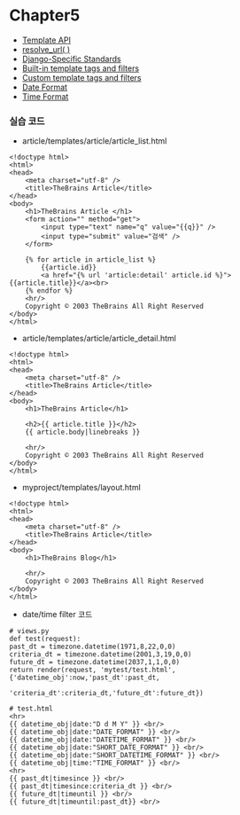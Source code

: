 # Chapter5

* [Template API](https://docs.djangoproject.com/en/2.1/ref/templates/api/)
* [resolve_url( )](https://github.com/django/django/blob/master/django/shortcuts.py#LC119)
* [Django-Specific Standards](https://engineering.vokal.io/Systems/django.md.html)
* [Built-in template tags and filters](https://docs.djangoproject.com/en/2.1/ref/templates/builtins)
* [Custom template tags and filters](https://docs.djangoproject.com/en/2.1/howto/custom-template-tags/)
* [Date Format](https://docs.djangoproject.com/en/2.1/ref/templates/builtins/#date)
* [Time Format](https://docs.djangoproject.com/en/2.1/ref/templates/builtins/#time)


### 실습 코드

* article/templates/article/article_list.html
~~~
<!doctype html>
<html>
<head>
    <meta charset="utf-8" />
    <title>TheBrains Article</title>
</head>
<body>
    <h1>TheBrains Article </h1>
    <form action="" method="get">
        <input type="text" name="q" value="{{q}}" />
        <input type="submit" value="검색" />
    </form>
    
    {% for article in article_list %}
        {{article.id}}
        <a href="{% url 'article:detail' article.id %}">{{article.title}}</a><br>
    {% endfor %}
    <hr/>
    Copyright © 2003 TheBrains All Right Reserved
</body>
</html>
~~~

* article/templates/article/article_detail.html
~~~
<!doctype html>
<html>
<head>
    <meta charset="utf-8" />
    <title>TheBrains Article</title>
</head>
<body>
    <h1>TheBrains Article</h1>

    <h2>{{ article.title }}</h2>
    {{ article.body|linebreaks }}

    <hr/>
    Copyright © 2003 TheBrains All Right Reserved
</body>
</html>
~~~
* myproject/templates/layout.html
~~~
<!doctype html>
<html>
<head>
    <meta charset="utf-8" />
    <title>TheBrains Article</title>
</head>
<body>
    <h1>TheBrains Blog</h1>
    
    <hr/>
    Copyright © 2003 TheBrains All Right Reserved
</body>
</html>

~~~

* date/time filter 코드
~~~
# views.py
def test(request):
past_dt = timezone.datetime(1971,8,22,0,0)
criteria_dt = timezone.datetime(2001,3,19,0,0)
future_dt = timezone.datetime(2037,1,1,0,0)
return render(request, 'mytest/test.html', {'datetime_obj':now,'past_dt':past_dt,
                                           'criteria_dt':criteria_dt,'future_dt':future_dt})

# test.html
<hr>
{{ datetime_obj|date:"D d M Y" }} <br/>
{{ datetime_obj|date:"DATE_FORMAT" }} <br/>
{{ datetime_obj|date:"DATETIME_FORMAT" }} <br/>
{{ datetime_obj|date:"SHORT_DATE_FORMAT" }} <br/>
{{ datetime_obj|date:"SHORT_DATETIME_FORMAT" }} <br/>
{{ datetime_obj|time:"TIME_FORMAT" }} <br/>
<hr>
{{ past_dt|timesince }} <br/>
{{ past_dt|timesince:criteria_dt }} <br/>
{{ future_dt|timeuntil }} <br/>
{{ future_dt|timeuntil:past_dt}} <br/>
~~~
